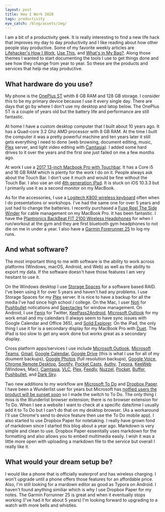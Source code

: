 ```yaml
---
layout: post
title: How I Work 2020
tags: productivity
eye_catch: /blog/assets/img/
---
```


I am a bit of a productivity geek.  It is really interesting to find a new life hack that improves my day to day productivity and I like reading about how other people stay productive.  Some of my favorite weekly articles are [Lifehacker's How I Work](https://lifehacker.com/c/how-i-work), [Use This](https://usesthis.com/), and [What's in My Bag?]([https://www.getrevue.co/profile/wimb?utm_campaign=Issue&utm_content=profilename&utm_medium=email&utm_source=What%27s+in+my+bag%3F](https://www.getrevue.co/profile/wimb?utm_campaign=Issue&utm_content=profilename&utm_medium=email&utm_source=What's+in+my+bag%3F)).  Along those themes I wanted to start documenting the tools I use to get things done and see how they change from year to year.  So these are the products and services that help me stay productive.

<!--more-->

## What hardware do you use?

My phone is the [OnePlus 5T](https://www.oneplus.com/support/spec/oneplus-5t) whith 8 GB RAM and 128 GB storage.  I consider this to be my primary device because I use it every single day.  There are days that go by where I don't use my desktop and latop below.  The OnePlus 5T is a couple of years old but the battery life and performance are still fantastic.  

At home I have a custom desktop computer that I built about 10 years ago.  It has a Quad-core 3.2 Ghz AMD processor with 8 GB RAM.  At the time I built the computer it was a pretty powerful machine and ten years later it still gets everything I need to done (web browsing, document editing, music, [Plex](https://www.plex.tv/) server, and light video editing with [Camtasia](https://www.techsmith.com/video-editor.html)).  I added some hard drives to it over the years and the first one just failed on me a few months ago.  

At work I use a [2017 13-inch Macbook Pro with Touchbar](https://everymac.com/systems/apple/macbook_pro/specs/macbook-pro-core-i5-3.1-13-mid-2017-retina-display-touch-bar-specs.html).  It has a Core i5 and 16 GB RAM which is plenty for the work I do on it.  People always ask about the Touch Bar.  I don't use it much and would be fine without the Touch Bar.  I also use an old [4th generation iPad](https://everymac.com/systems/apple/ipad/specs/apple-ipad-a1458-4th-gen-late-2012-wi-fi-only-specs.html).  It is stuck on iOS 10.3.3 but I primarily use it as a second monitor on my MacBook.  

As for the accessories, I use a [Logitech K800 wireless keyboard](https://www.amazon.com/Logitech-Wireless-Keyboard-Control-Touchpad/dp/B014EUQOGK_) often when I do presentations or workshops.  I've had the same one for over 5 years and just had to change the batteries.  I recently purchased a [Fuse Reel The Side Winder](https://www.amazon.com/gp/product/B07BB7X88Y/ref=ppx_yo_dt_b_asin_title_o01_s00?ie=UTF8&psc=1) for cable management on my MacBook Pro.  It has been fantastic.  I have the [Plantronics BackBeat FIT 2100 Wireless Headphones](https://www.amazon.com/Plantronics-BackBeat-Headphones-Sweatproof-Waterproof/dp/B07FTJVZC1) for when I run/workout at the gym and they are first bluetooth gym headphones to not die on me in under a year.  I also have a [Garmin Forerunner 25](https://www.amazon.com/Garmin-Forerunner-25-Large-Black/dp/B013GVDTI4) to log my runs.

## And what software?

The most important thing to me with software is the ability to work across platforms (Windows, macOS, Android, and Web) as well as the ability to export my data.  If the software doesn't have those features I am very hesitant to use it.

On the Windows desktop I use [Storage Spaces](https://docs.microsoft.com/en-us/windows-server/storage/storage-spaces/overview) for a software based RAID.  I've been using it for over 5 years and haven't had any problems.  I use Storage Spaces for my [Plex](https://www.plex.tv/) server.  It is nice to have a backup for all the media I've had since high school / college.  On the Mac, I user [Noti](https://noti.center/) for [Pushbullet](https://www.pushbullet.com/) notications and [Spectacles](https://www.spectacleapp.com/) for window management.  On Android, I use [Fenix](https://play.google.com/store/apps/details?id=it.mvilla.android.fenix2&hl=en_US) for Twitter, [KeePass2Android](https://play.google.com/store/apps/details?id=keepass2android.keepass2android&hl=en_US), [Microsoft Outlook](https://play.google.com/store/apps/details?id=com.microsoft.office.outlook&hl=en_US) for my work email and my calendars (I always seem to have sync issues with Google Calendar and Office 365), and [Solid Explorer](https://play.google.com/store/apps/details?id=pl.solidexplorer2&hl=en_US).  On the iPad, the only thing I use it for is a secondary display for my MacBook Pro with [Duet](https://www.duetdisplay.com/).  The iPad is too slow to get any work done but works great as a secondary display.

Cross platform apps/services I use include [Microsoft Outlook](https://products.office.com/en-ww/outlook/email-and-calendar-software-microsoft-outlook), [Microsoft Teams](https://products.office.com/en-us/microsoft-teams/group-chat-software), [Gmail](https://www.google.com/gmail/), [Google Calendar](https://calendar.google.com/), [Google Drive](https://www.google.com/drive/) (this is what I use for all of my doument backups), [Google Photos](https://www.google.com/photos/about/) (full resolution backups), [Google Voice](https://voice.google.com/), [Chrome Remote Desktop](https://remotedesktop.google.com/), [Spotify](https://www.spotify.com/), [Pocket Casts](https://www.pocketcasts.com/), [Authy](https://authy.com/), [Typora](https://www.typora.io/), [KeeWeb](https://keeweb.info/) (Windows, Mac), [Camtasia](https://www.techsmith.com/video-editor.html), [VLC](https://www.videolan.org/vlc/index.html), [Plex](https://www.plex.tv/), [Feedly](https://feedly.com/), [Nuzzel](https://developers.nuzzel.com/), [Pocket](https://getpocket.com/), [Buffer](https://buffer.com/), [Pushbullet](https://www.pushbullet.com/), and [Dark Sky](https://darksky.net/).

Two new additions to my workflow are [Microsoft To Do](https://todo.microsoft.com/) and [Dropbox Paper](https://www.dropbox.com/paper).  I have been a Wunderlist user for years but Microsoft has [notfied users the product will be sunset soon](https://www.wunderlist.com/blog/join-us-on-our-new-journey/) so I made the switch to To Do.  The only thing I miss is the Wunderlist browser extension; there is no browser extension for To Do.  When I see a website I want to check at a specific date/time I usually add it to To Do but I can't do that on my desktop browser.  (As a workaround I'll use Chrome's send to device feature then use the To Do mobile app).  I also started to use Dropbox Paper for notetaking.  I really have grown fond of markdown since I started this blog about a year ago.  Markdown is very simple and clean to use.  Dropbox Paper essenitally uses markdown for the formatting and also allows you to embed multimedia easily.  I wish it was a little more open with uploading a markdown file to the service but overall I really like it.

## What would your dream setup be?

I would like a phone that is officially waterprof and has wireless charging.  I won't upgrade until a phone offers those features for an affordable price.  Also, I'm still looking for a mardown editor as good as Typora on Android.  I haven't found anything similiar which is why I use Dropbox Paper for my notes.  The Garmin Forrunner 25 is great and when it eventually stops working (I've had it for about 5 years) I'm looking forward to upgrading to a watch with more bells and whistles.